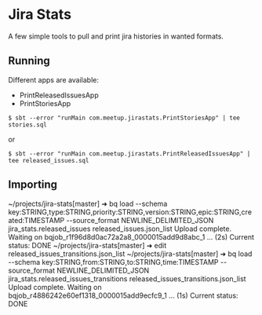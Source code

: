 # Jira Stats

A few simple tools to pull and print jira histories
in wanted formats.


## Running

Different apps are available:

* PrintReleasedIssuesApp
* PrintStoriesApp


```
$ sbt --error "runMain com.meetup.jirastats.PrintStoriesApp" | tee stories.sql
```

or

```
$ sbt --error "runMain com.meetup.jirastats.PrintReleasedIssuesApp" | tee released_issues.sql

```


## Importing

~/projects/jira-stats[master] ➜  bq load --schema key:STRING,type:STRING,priority:STRING,version:STRING,epic:STRING,created:TIMESTAMP --source_format NEWLINE_DELIMITED_JSON jira_stats.released_issues released_issues.json_list
Upload complete.
Waiting on bqjob_r1f96d8d0ac72a2a8_0000015add9d8abc_1 ... (2s) Current status: DONE
~/projects/jira-stats[master] ➜  edit released_issues_transitions.json_list
~/projects/jira-stats[master] ➜  bq load --schema key:STRING,from:STRING,to:STRING,time:TIMESTAMP --source_format NEWLINE_DELIMITED_JSON jira_stats.released_issues_transitions released_issues_transitions.json_list
Upload complete.
Waiting on bqjob_r4886242e60ef1318_0000015add9ecfc9_1 ... (1s) Current status: DONE   